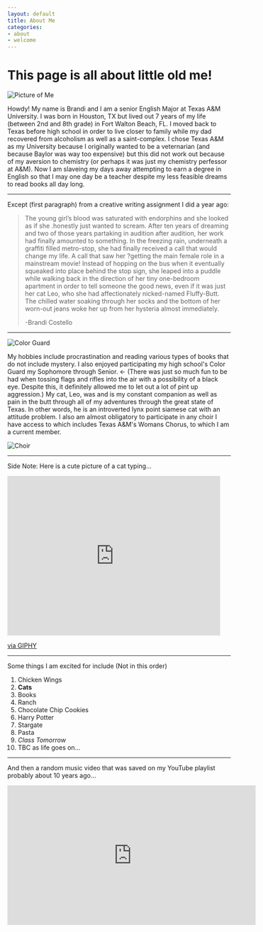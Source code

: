 ```yaml
---
layout: default
title: About Me
categories:
- about
- welcome
---
```

# This page is all about little old me!

![Picture of Me](me.jpg)

Howdy! My name is Brandi and I am a senior English Major at Texas A&M University. I was born in Houston, TX but lived out 7 years of my life (between 2nd and 8th grade) in Fort Walton Beach, FL. I moved back to Texas before high school in order to live closer to family while my dad recovered from alcoholism as well as a saint-complex. I chose Texas A&M as my University because I originally wanted to be a veternarian (and because Baylor was way too expensive) but this did not work out because of my aversion to chemistry (or perhaps it was just my chemistry perfessor at A&M). Now I am slaveing my days away attempting to earn a degree in English so that I may one day be a teacher despite my less feasible dreams to read books all day long. 

---

Except (first paragraph) from a creative writing assignment I did a year ago:

>The young girl’s blood was saturated with endorphins and she looked as if she .honestly just wanted to scream. After ten years of dreaming and two of those years partaking in audition after audition, her work had finally amounted to something. In the freezing rain, underneath a graffiti filled metro-stop, she had finally received a call that would change my life. A call that saw her ?getting the main female role in a mainstream movie! Instead of hopping on the bus when it eventually squeaked into place behind the stop sign, she leaped into a puddle while walking back in the direction of her tiny one-bedroom apartment in order to tell someone the good news, even if it was just her cat Leo, who she had affectionately nicked-named Fluffy-Butt. The chilled water soaking through her socks and the bottom of her worn-out jeans woke her up from her hysteria almost immediately. 
>
>-Brandi Costello

---

![Color Guard](ColorGuard.jpg)

My hobbies include procrastination and reading various types of books that do not include mystery. I also enjoyed participating my high school's Color Guard my Sophomore through Senior. <- (There was just so much fun to be had when tossing flags and rifles into the air with a possibility of a black eye. Despite this, it definitely allowed me to let out a lot of pint up aggression.) My cat, Leo, was and is my constant companion as well as pain in the butt through all of my adventures through the great state of Texas. In other words, he is an introverted lynx point siamese cat with an attitude problem. I also am almost obligatory to participate in any choir I have access to which includes Texas A&M's Womans Chorus, to which I am a current member.

![Choir](Choir.jpg)

---
Side Note: Here is a cute picture of a cat typing...

<iframe src="https://giphy.com/embed/LHZyixOnHwDDy" width="480" height="360" frameBorder="0" class="giphy-embed" allowFullScreen></iframe><p><a href="https://giphy.com/gifs/computer-working-cat-LHZyixOnHwDDy">via GIPHY</a></p>

---

Some things I am excited for include (Not in this order)

1. Chicken Wings
2. **Cats**
3. Books
4. Ranch
5. Chocolate Chip Cookies
6. Harry Potter
7. Stargate
8. Pasta
9. *Class Tomorrow*
10. TBC as life goes on...

---
And then a random music video that was saved on my YouTube playlist probably about 10 years ago...

<iframe width="560" height="315" src="https://www.youtube.com/embed/7jmSYbzmvSk" title="YouTube video player" frameborder="0" allow="accelerometer; autoplay; clipboard-write; encrypted-media; gyroscope; picture-in-picture" allowfullscreen></iframe>
